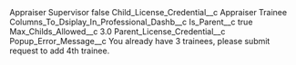 <?xml version="1.0" encoding="UTF-8"?>
<CustomMetadata xmlns="http://soap.sforce.com/2006/04/metadata" xmlns:xsi="http://www.w3.org/2001/XMLSchema-instance" xmlns:xsd="http://www.w3.org/2001/XMLSchema">
    <label>Appraiser Supervisor</label>
    <protected>false</protected>
    <values>
        <field>Child_License_Credential__c</field>
        <value xsi:type="xsd:string">Appraiser Trainee</value>
    </values>
    <values>
        <field>Columns_To_Dsiplay_In_Professional_Dashb__c</field>
        <value xsi:nil="true"/>
    </values>
    <values>
        <field>Is_Parent__c</field>
        <value xsi:type="xsd:boolean">true</value>
    </values>
    <values>
        <field>Max_Childs_Allowed__c</field>
        <value xsi:type="xsd:double">3.0</value>
    </values>
    <values>
        <field>Parent_License_Credential__c</field>
        <value xsi:nil="true"/>
    </values>
    <values>
        <field>Popup_Error_Message__c</field>
        <value xsi:type="xsd:string">You already have 3 trainees, please submit request to add 4th trainee.</value>
    </values>
</CustomMetadata>
